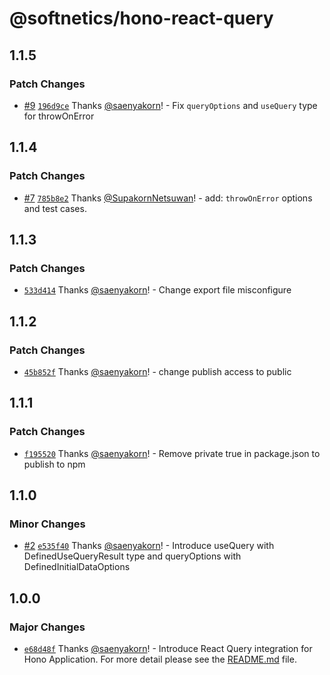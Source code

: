 # @softnetics/hono-react-query

## 1.1.5

### Patch Changes

- [#9](https://github.com/softnetics/hono-react-query/pull/9) [`196d9ce`](https://github.com/softnetics/hono-react-query/commit/196d9ce7649a1813cb1d59ab14a04621eda2c27d) Thanks [@saenyakorn](https://github.com/saenyakorn)! - Fix `queryOptions` and `useQuery` type for throwOnError

## 1.1.4

### Patch Changes

- [#7](https://github.com/softnetics/hono-react-query/pull/7) [`785b8e2`](https://github.com/softnetics/hono-react-query/commit/785b8e2c13b3a64a59b0f740fdc03ef925f0b617) Thanks [@SupakornNetsuwan](https://github.com/SupakornNetsuwan)! - add: `throwOnError` options and test cases.

## 1.1.3

### Patch Changes

- [`533d414`](https://github.com/softnetics/hono-react-query/commit/533d414b7b476863fae089c3dd21a580808d7780) Thanks [@saenyakorn](https://github.com/saenyakorn)! - Change export file misconfigure

## 1.1.2

### Patch Changes

- [`45b852f`](https://github.com/softnetics/hono-react-query/commit/45b852f4be4d17b118a08d2b5f5a96cbcde6f5e8) Thanks [@saenyakorn](https://github.com/saenyakorn)! - change publish access to public

## 1.1.1

### Patch Changes

- [`f195520`](https://github.com/softnetics/hono-react-query/commit/f19552065b9fec042f0148ab8af19c2b5bc942cb) Thanks [@saenyakorn](https://github.com/saenyakorn)! - Remove private true in package.json to publish to npm

## 1.1.0

### Minor Changes

- [#2](https://github.com/softnetics/hono-react-query/pull/2) [`e535f40`](https://github.com/softnetics/hono-react-query/commit/e535f40d0debbc4d4348aa1ff57f0776009da2a8) Thanks [@saenyakorn](https://github.com/saenyakorn)! - Introduce useQuery with DefinedUseQueryResult type and queryOptions with DefinedInitialDataOptions

## 1.0.0

### Major Changes

- [`e68d48f`](https://github.com/softnetics/hono-react-query/commit/e68d48f4f3753a041ce0985fa8753a30e0e8813d) Thanks [@saenyakorn](https://github.com/saenyakorn)! - Introduce React Query integration for Hono Application. For more detail please see the [README.md](https://github.com/softnetics/hono-react-query/blob/c32af09a57d877a588a93dc7e924f9b092c4ad20/README.md) file.
